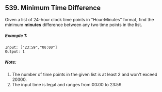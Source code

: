 ## 539. Minimum Time Difference

Given a list of 24-hour clock time points in "Hour:Minutes" format, find the minimum **minutes** difference between any two time points in the list.
##### Example 1:
```
Input: ["23:59","00:00"]
Output: 1
```
##### Note:
1. The number of time points in the given list is at least 2 and won't exceed 20000.
1. The input time is legal and ranges from 00:00 to 23:59.